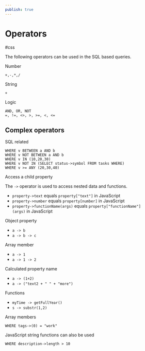 ```yaml
---
publish: true
---
```


# Operators
<span class="related-pages">#css</span>

The following operators can be used in the SQL based queries.

Number

    +,-,*,/

String

    +

Logic

    AND, OR, NOT
    =, !=, <>, >, >=, <, <=

## Complex operators

SQL related

    WHERE v BETWEEN a AND b
    WHERE v NOT BETWEEN a AND b
    WHERE v IN (10,20,30)
    WHERE v NOT IN (SELECT status->symbol FROM tasks WHERE)
    WHERE v >= ANY (20,30,40)

Access a child property

The `->` operator is used to access nested data and functions.

- `property->text` equals `property["text"]` in JavaScript
- `property->number` equals `property[number]` in JavaScript
- `property->functionName(args)` equals `property["functionName"](args)` in JavaScript

Object property

- `a -> b`
- `a -> b -> c`

Array member

- `a -> 1`
- `a -> 1 -> 2`

Calculated property name

- `a -> (1+2)`
- `a -> ("text2 + " " + "more")`

Functions

- `myTime -> getFullYear()`
- `s -> substr(1,2)`

Array members

    WHERE tags->(0) = "work"

JavaScript string functions can also be used

    WHERE description->length > 10
